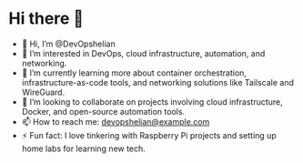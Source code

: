 # Hi there 👋

- 👋 Hi, I’m @DevOpshelian
- 👀 I’m interested in DevOps, cloud infrastructure, automation, and networking.
- 🌱 I’m currently learning more about container orchestration, infrastructure-as-code tools, and networking solutions like Tailscale and WireGuard.
- 💞️ I’m looking to collaborate on projects involving cloud infrastructure, Docker, and open-source automation tools.
- 📫 How to reach me: [devopshelian@example.com](mailto:devopshelian@example.com)
- ⚡ Fun fact: I love tinkering with Raspberry Pi projects and setting up home labs for learning new tech.

